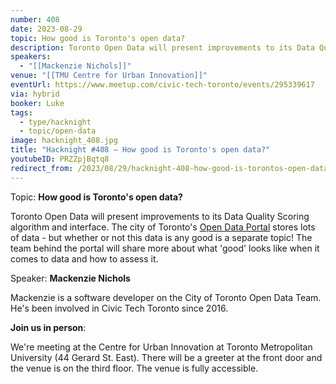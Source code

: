 ```yaml
---
number: 408
date: 2023-08-29
topic: How good is Toronto's open data?
description: Toronto Open Data will present improvements to its Data Quality Scoring algorithm and interface. The city of Toronto's [Open Data Portal](https://open.toronto.ca/) stores lots of data - but whether or not this data is any good is a separate topic! The team behind the portal will share more about what 'good' looks like when it comes to data and how to assess it.
speakers:
  - "[[Mackenzie Nichols]]"
venue: "[[TMU Centre for Urban Innovation]]"
eventUrl: https://www.meetup.com/civic-tech-toronto/events/295339617
via: hybrid
booker: Luke
tags:
  - type/hacknight
  - topic/open-data
image: hacknight_408.jpg
title: "Hacknight #408 – How good is Toronto's open data?"
youtubeID: PRZZpjBqtq8
redirect_from: /2023/08/29/hacknight-408-how-good-is-torontos-open-data-with-mackenzie-nichols/
---
```

Topic: **How good is Toronto's open data?**

Toronto Open Data will present improvements to its Data Quality Scoring algorithm and interface. The city of Toronto's [Open Data Portal](https://open.toronto.ca/) stores lots of data - but whether or not this data is any good is a separate topic! The team behind the portal will share more about what 'good' looks like when it comes to data and how to assess it.

Speaker: **Mackenzie Nichols**

Mackenzie is a software developer on the City of Toronto Open Data Team. He's been involved in Civic Tech Toronto since 2016.

**Join us in person**:

We're meeting at the Centre for Urban Innovation at Toronto Metropolitan University (44 Gerard St. East). There will be a greeter at the front door and the venue is on the third floor. The venue is fully accessible.
